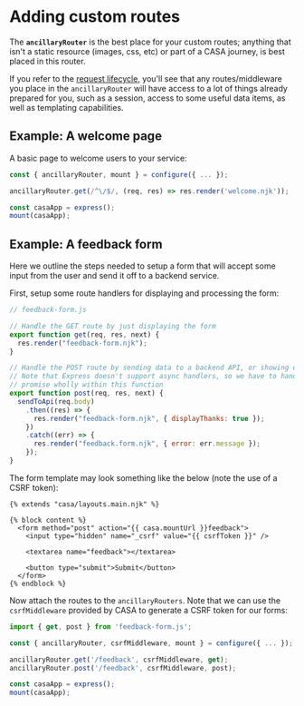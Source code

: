 # Adding custom routes

The **`ancillaryRouter`** is the best place for your custom routes; anything that isn't a static resource (images, css, etc) or part of a CASA journey, is best placed in this router.

If you refer to the [request lifecycle](../request-lifecycle.md), you'll see that any routes/middleware you place in the `ancillaryRouter` will have access to a lot of things already prepared for you, such as a session, access to some useful data items, as well as templating capabilities.

## Example: A welcome page

A basic page to welcome users to your service:

```javascript
const { ancillaryRouter, mount } = configure({ ... });

ancillaryRouter.get(/^\/$/, (req, res) => res.render('welcome.njk'));

const casaApp = express();
mount(casaApp);
```

## Example: A feedback form

Here we outline the steps needed to setup a form that will accept some input from the user and send it off to a backend service.

First, setup some route handlers for displaying and processing the form:

```javascript
// feedback-form.js

// Handle the GET route by just displaying the form
export function get(req, res, next) {
  res.render("feedback-form.njk");
}

// Handle the POST route by sending data to a backend API, or showing errors
// Note that Express doesn't support async handlers, so we have to handle the
// promise wholly within this function
export function post(req, res, next) {
  sendToApi(req.body)
    .then((res) => {
      res.render("feedback-form.njk", { displayThanks: true });
    })
    .catch((err) => {
      res.render("feedback.form.njk", { error: err.message });
    });
}
```

The form template may look something like the below (note the use of a CSRF token):

```jinja
{% extends "casa/layouts.main.njk" %}

{% block content %}
  <form method="post" action="{{ casa.mountUrl }}feedback">
    <input type="hidden" name="_csrf" value="{{ csrfToken }}" />

    <textarea name="feedback"></textarea>

    <button type="submit">Submit</button>
  </form>
{% endblock %}
```

Now attach the routes to the `ancillaryRouters`. Note that we can use the `csrfMiddleware` provided by CASA to generate a CSRF token for our forms:

```javascript
import { get, post } from 'feedback-form.js';

const { ancillaryRouter, csrfMiddleware, mount } = configure({ ... });

ancillaryRouter.get('/feedback', csrfMiddleware, get);
ancillaryRouter.post('/feedback', csrfMiddleware, post);

const casaApp = express();
mount(casaApp);
```
